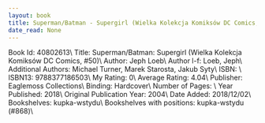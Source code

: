 ```yaml
---
layout: book
title: Superman/Batman - Supergirl (Wielka Kolekcja Komiksów DC Comics,  no. 50)
date_read: None
---
```


Book Id: 40802613\ 
Title: Superman/Batman: Supergirl (Wielka Kolekcja Komiksów DC Comics, #50)\ 
Author: Jeph Loeb\ 
Author l-f: Loeb, Jeph\ 
Additional Authors: Michael Turner, Marek Starosta, Jakub Syty\ 
ISBN: \ 
ISBN13: 9788377186503\ 
My Rating: 0\ 
Average Rating: 4.04\ 
Publisher: Eaglemoss Collections\ 
Binding: Hardcover\ 
Number of Pages: \ 
Year Published: 2018\ 
Original Publication Year: 2004\ 
Date Added: 2018/12/02\ 
Bookshelves: kupka-wstydu\ 
Bookshelves with positions: kupka-wstydu (#868)\ 

